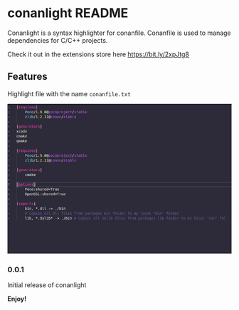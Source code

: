 # conanlight README

Conanlight is a syntax highlighter for conanfile. Conanfile is used to manage dependencies for C/C++ projects.

Check it out in the extensions store here https://bit.ly/2xpJtg8

## Features

Highlight file with the name `conanfile.txt`

![highlighter](images/example.png)

### 0.0.1

Initial release of conanlight


**Enjoy!**
